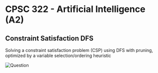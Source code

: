 # CPSC 322 - Artificial Intelligence (A2)
## Constraint Satisfaction DFS
Solving a constraint satisfaction problem (CSP) using DFS with pruning, optimized by a variable selection/ordering heuristic

![Question](https://user-images.githubusercontent.com/4008778/81027058-154b0080-8e31-11ea-8c3c-6fd94c22cfee.PNG)
